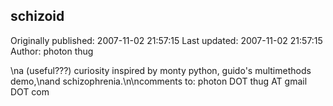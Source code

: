 ## schizoid 
Originally published: 2007-11-02 21:57:15 
Last updated: 2007-11-02 21:57:15 
Author: photon thug 
 
\na (useful???) curiosity inspired by monty python, guido's multimethods demo,\nand schizophrenia.\n\ncomments to: photon DOT thug AT gmail DOT com